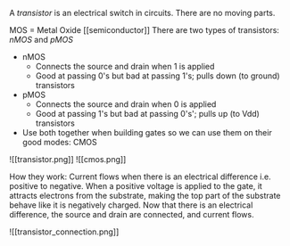 A *transistor* is an electrical switch in circuits. There are no moving parts. 

MOS = Metal Oxide [[semiconductor]]
There are two types of transistors: *nMOS* and *pMOS*
- nMOS
	- Connects the source and drain when $1$ is applied
	- Good at passing $0$'s but bad at passing $1$'s; pulls down (to ground) transistors
- pMOS
	- Connects the source and drain when $0$ is applied
	- Good at passing $1$'s but bad at passing $0$'s'; pulls up (to Vdd) transistors
- Use both together when building gates so we can use them on their good modes: CMOS

![[transistor.png]]
![[cmos.png]]

How they work: 
Current flows when there is an electrical difference i.e. positive to negative. When a positive voltage is applied to the gate, it attracts electrons from the substrate, making the top part of the substrate behave like it is negatively charged. Now that there is an electrical difference, the source and drain are connected, and current flows. 

![[transistor_connection.png]]
